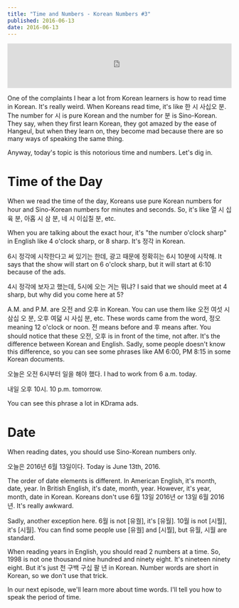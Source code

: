 ```yaml
---
title: "Time and Numbers - Korean Numbers #3"
published: 2016-06-13
date: 2016-06-13
---
```

<iframe id="audio_iframe" src="https://www.podbean.com/media/player/ywb9k-6019af?skin=12" width="100%" height="100" frameborder="0" scrolling="no"></iframe>

One of the complaints I hear a lot from Korean learners is how to read time in Korean. It's really weird. When Koreans read time, it's like 한 시 사십오 분. The number for 시 is pure Korean and the number for 분 is Sino-Korean. They say, when they first learn Korean, they got amazed by the ease of Hangeul, but when they learn on, they become mad because there are so many ways of speaking the same thing. 

Anyway, today's topic is this notorious time and numbers. Let's dig in. 

#  Time of the Day

When we read the time of the day, Koreans use pure Korean numbers for hour and Sino-Korean numbers for minutes and seconds. So, it's like 열 시 십육 분, 아홉 시 삼 분, 네 시 이십칠 분, etc. 

When you are talking about the exact hour, it's "the number o'clock sharp" in English like 4 o'clock sharp, or 8 sharp. It's 정각 in Korean. 

6시 정각에 시작한다고 써 있기는 한데, 광고 때문에 정확히는 6시 10분에 시작해. 
It says that the show will start on 6 o'clock sharp, but it will start at 6:10 because of the ads. 

4시 정각에 보자고 했는데, 5시에 오는 거는 뭐냐?
I said that we should meet at 4 sharp, but why did you come here at 5?

A.M. and P.M. are 오전 and 오후 in Korean. You can use them like 오전 여섯 시 삼십 오 분, 오후 여덟 시 사십 분, etc. These words came from the word, 정오 meaning 12 o'clock or noon. 전 means before and 후 means after. You should notice that these 오전, 오후 is in front of the time, not after. It's the difference between Korean and English. Sadly, some people doesn't know this difference, so you can see some phrases like AM 6:00, PM 8:15 in some Korean documents.

오늘은 오전 6시부터 일을 해야 했다. 
I had to work from 6 a.m. today. 

내일 오후 10시.
10 p.m. tomorrow. 

You can see this phrase a lot in KDrama ads. 


#  Date

When reading dates, you should use Sino-Korean numbers only. 

오늘은 2016년 6월 13일이다. 
Today is June 13th, 2016. 

The order of date elements is different. In American English, it's month, date, year. In British English, it's date, month, year. However, it's year, month, date in Korean. Koreans don't use 6월 13일 2016년 or 13일 6월 2016년. It's really awkward. 

Sadly, another exception here. 6월 is not [유궐], it's [유월]. 10월 is not [시붤], it's [시월]. You can find some people use [유궐] and [시붤], but 유월, 시월 are standard.

When reading years in English, you should read 2 numbers at a time. So, 1998 is not one thousand nine hundred and ninety eight. It's nineteen ninety eight. But it's just 천 구백 구십 팔 년 in Korean. Number words are short in Korean, so we don't use that trick.


In our next episode, we'll learn more about time words. I'll tell you how to speak the period of time. 

